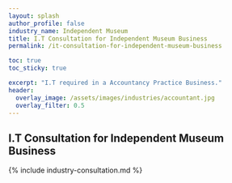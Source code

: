 ```yaml
---
layout: splash 
author_profile: false 
industry_name: Independent Museum
title: I.T Consultation for Independent Museum Business
permalink: /it-consultation-for-independent-museum-business

toc: true
toc_sticky: true

excerpt: "I.T required in a Accountancy Practice Business."
header:
  overlay_image: /assets/images/industries/accountant.jpg
  overlay_filter: 0.5 
---
```


## I.T Consultation for Independent Museum Business

{% include industry-consultation.md %}
